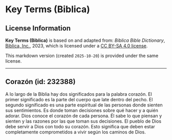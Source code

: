 # Key Terms (Biblica)

## License Information

**Key Terms (Biblica)** is based on and adapted from: _Biblica Bible Dictionary_, [Biblica, Inc.](https://www.biblica.com/), 2023, which is licensed under a [CC BY-SA 4.0 license](https://creativecommons.org/licenses/by-sa/4.0/legalcode.en).

This markdown version (created `2025-10-20`) is provided under the same license.



--------------------------------

## Corazón (id: 232388)

A lo largo de la Biblia hay dos significados para la palabra corazón. El primer significado es la parte del cuerpo que late dentro del pecho. El segundo significado es una parte espiritual de las personas donde sienten sus sentimientos. Es donde toman decisiones sobre qué hacer y a quién adorar. Dios conoce el corazón de cada persona. Él sabe lo que piensan y sienten y las razones por las que toman sus decisiones. El pueblo de Dios debe servir a Dios con todo su corazón. Esto significa que deben estar completamente comprometidos a vivir según los caminos de Dios.


